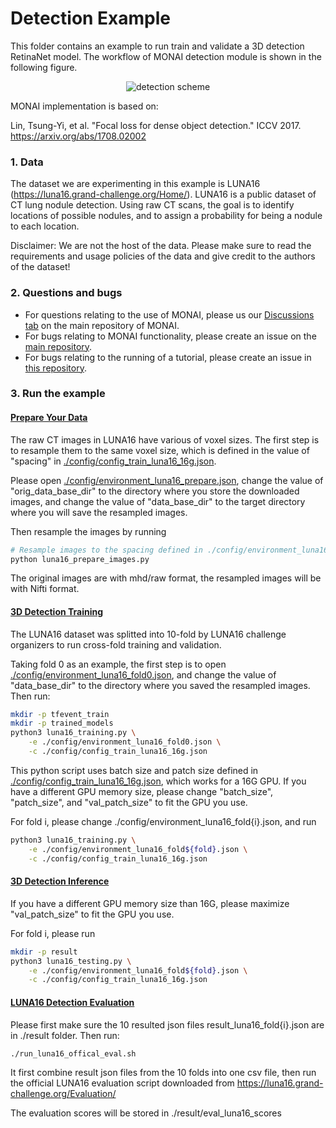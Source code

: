 # Detection Example
This folder contains an example to run train and validate a 3D detection RetinaNet model.
The workflow of MONAI detection module is shown in the following figure.
<p align="center">
  <img src="https://github.com/Project-MONAI/MONAI/blob/dev/docs/images/detection.png" alt="detection scheme")
</p>

MONAI implementation is based on:

Lin, Tsung-Yi, et al. "Focal loss for dense object detection." ICCV 2017. https://arxiv.org/abs/1708.02002

### 1. Data

The dataset we are experimenting in this example is LUNA16 (https://luna16.grand-challenge.org/Home/).
LUNA16 is a public dataset of CT lung nodule detection. Using raw CT scans, the goal is to identify locations of possible nodules, and to assign a probability for being a nodule to each location.

Disclaimer: We are not the host of the data. Please make sure to read the requirements and usage policies of the data and give credit to the authors of the dataset!

### 2. Questions and bugs

- For questions relating to the use of MONAI, please us our [Discussions tab](https://github.com/Project-MONAI/MONAI/discussions) on the main repository of MONAI.
- For bugs relating to MONAI functionality, please create an issue on the [main repository](https://github.com/Project-MONAI/MONAI/issues).
- For bugs relating to the running of a tutorial, please create an issue in [this repository](https://github.com/Project-MONAI/Tutorials/issues).

### 3. Run the example
#### [Prepare Your Data](./luna16_prepare_images.py)

The raw CT images in LUNA16 have various of voxel sizes. The first step is to resample them to the same voxel size, which is defined in the value of "spacing" in [./config/config_train_luna16_16g.json](./config/config_train_luna16_16g.json).

Please open [./config/environment_luna16_prepare.json](./config/environment_luna16_prepare.json), change the value of "orig_data_base_dir" to the directory where you store the downloaded images, and change the value of "data_base_dir" to the target directory where you will save the resampled images.

Then resample the images by running
```bash
# Resample images to the spacing defined in ./config/environment_luna16_fold0.json
python luna16_prepare_images.py
```

The original images are with mhd/raw format, the resampled images will be with Nifti format.

#### [3D Detection Training](./luna16_training.py)

The LUNA16 dataset was splitted into 10-fold by LUNA16 challenge organizers to run cross-fold training and validation.

Taking fold 0 as an example, the first step is to open [./config/environment_luna16_fold0.json](./config/environment_luna16_fold0.json),
and change the value of "data_base_dir" to the directory where you saved the resampled images.
Then run:

```bash
mkdir -p tfevent_train
mkdir -p trained_models
python3 luna16_training.py \
    -e ./config/environment_luna16_fold0.json \
    -c ./config/config_train_luna16_16g.json
```

This python script uses batch size and patch size defined in [./config/config_train_luna16_16g.json](./config/config_train_luna16_16g.json), which works for a 16G GPU.
If you have a different GPU memory size, please change "batch_size", "patch_size", and "val_patch_size" to fit the GPU you use.

For fold i, please change ./config/environment_luna16_fold{i}.json, and run
```bash
python3 luna16_training.py \
    -e ./config/environment_luna16_fold${fold}.json \
    -c ./config/config_train_luna16_16g.json
```

#### [3D Detection Inference](./luna16_testing.py)

If you have a different GPU memory size than 16G, please maximize "val_patch_size" to fit the GPU you use.

For fold i, please run
```bash
mkdir -p result
python3 luna16_testing.py \
    -e ./config/environment_luna16_fold${fold}.json \
    -c ./config/config_train_luna16_16g.json
```


#### [LUNA16 Detection Evaluation](./run_luna16_offical_eval.sh)

Please first make sure the 10 resulted json files result_luna16_fold{i}.json are in ./result folder.
Then run:
```bash
./run_luna16_offical_eval.sh
```

It first combine result json files from the 10 folds into one csv file,
then run the official LUNA16 evaluation script downloaded from https://luna16.grand-challenge.org/Evaluation/

The evaluation scores will be stored in ./result/eval_luna16_scores
